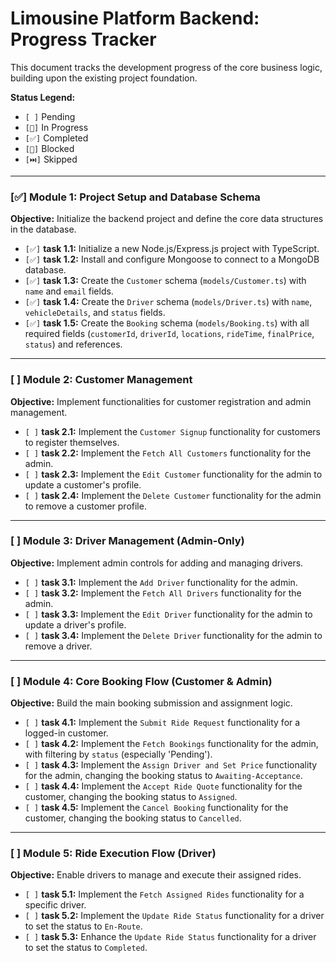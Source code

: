 # Limousine Platform Backend: Progress Tracker

This document tracks the development progress of the core business logic, building upon the existing project foundation.

**Status Legend:**
*   `[ ]` Pending
*   `[🔄]` In Progress
*   `[✅]` Completed
*   `[🚫]` Blocked
*   `[⏭️]` Skipped

---

### [✅] Module 1: Project Setup and Database Schema

**Objective:** Initialize the backend project and define the core data structures in the database.

*   `[✅]` **task 1.1:** Initialize a new Node.js/Express.js project with TypeScript.
*   `[✅]` **task 1.2:** Install and configure Mongoose to connect to a MongoDB database.
*   `[✅]` **task 1.3:** Create the `Customer` schema (`models/Customer.ts`) with `name` and `email` fields.
*   `[✅]` **task 1.4:** Create the `Driver` schema (`models/Driver.ts`) with `name`, `vehicleDetails`, and `status` fields.
*   `[✅]` **task 1.5:** Create the `Booking` schema (`models/Booking.ts`) with all required fields (`customerId`, `driverId`, `locations`, `rideTime`, `finalPrice`, `status`) and references.

---

### [ ] Module 2: Customer Management

**Objective:** Implement functionalities for customer registration and admin management.

*   `[ ]` **task 2.1:** Implement the `Customer Signup` functionality for customers to register themselves.
*   `[ ]` **task 2.2:** Implement the `Fetch All Customers` functionality for the admin.
*   `[ ]` **task 2.3:** Implement the `Edit Customer` functionality for the admin to update a customer's profile.
*   `[ ]` **task 2.4:** Implement the `Delete Customer` functionality for the admin to remove a customer profile.

---

### [ ] Module 3: Driver Management (Admin-Only)

**Objective:** Implement admin controls for adding and managing drivers.

*   `[ ]` **task 3.1:** Implement the `Add Driver` functionality for the admin.
*   `[ ]` **task 3.2:** Implement the `Fetch All Drivers` functionality for the admin.
*   `[ ]` **task 3.3:** Implement the `Edit Driver` functionality for the admin to update a driver's profile.
*   `[ ]` **task 3.4:** Implement the `Delete Driver` functionality for the admin to remove a driver.

---

### [ ] Module 4: Core Booking Flow (Customer & Admin)

**Objective:** Build the main booking submission and assignment logic.

*   `[ ]` **task 4.1:** Implement the `Submit Ride Request` functionality for a logged-in customer.
*   `[ ]` **task 4.2:** Implement the `Fetch Bookings` functionality for the admin, with filtering by `status` (especially 'Pending').
*   `[ ]` **task 4.3:** Implement the `Assign Driver and Set Price` functionality for the admin, changing the booking status to `Awaiting-Acceptance`.
*   `[ ]` **task 4.4:** Implement the `Accept Ride Quote` functionality for the customer, changing the booking status to `Assigned`.
*   `[ ]` **task 4.5:** Implement the `Cancel Booking` functionality for the customer, changing the booking status to `Cancelled`.

---

### [ ] Module 5: Ride Execution Flow (Driver)

**Objective:** Enable drivers to manage and execute their assigned rides.

*   `[ ]` **task 5.1:** Implement the `Fetch Assigned Rides` functionality for a specific driver.
*   `[ ]` **task 5.2:** Implement the `Update Ride Status` functionality for a driver to set the status to `En-Route`.
*   `[ ]` **task 5.3:** Enhance the `Update Ride Status` functionality for a driver to set the status to `Completed`.
